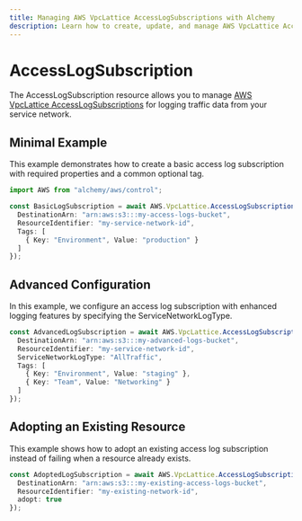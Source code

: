 ```yaml
---
title: Managing AWS VpcLattice AccessLogSubscriptions with Alchemy
description: Learn how to create, update, and manage AWS VpcLattice AccessLogSubscriptions using Alchemy Cloud Control.
---
```


# AccessLogSubscription

The AccessLogSubscription resource allows you to manage [AWS VpcLattice AccessLogSubscriptions](https://docs.aws.amazon.com/vpclattice/latest/userguide/) for logging traffic data from your service network.

## Minimal Example

This example demonstrates how to create a basic access log subscription with required properties and a common optional tag.

```ts
import AWS from "alchemy/aws/control";

const BasicLogSubscription = await AWS.VpcLattice.AccessLogSubscription("BasicLogSubscription", {
  DestinationArn: "arn:aws:s3:::my-access-logs-bucket",
  ResourceIdentifier: "my-service-network-id",
  Tags: [
    { Key: "Environment", Value: "production" }
  ]
});
```

## Advanced Configuration

In this example, we configure an access log subscription with enhanced logging features by specifying the ServiceNetworkLogType.

```ts
const AdvancedLogSubscription = await AWS.VpcLattice.AccessLogSubscription("AdvancedLogSubscription", {
  DestinationArn: "arn:aws:s3:::my-advanced-logs-bucket",
  ResourceIdentifier: "my-service-network-id",
  ServiceNetworkLogType: "AllTraffic",
  Tags: [
    { Key: "Environment", Value: "staging" },
    { Key: "Team", Value: "Networking" }
  ]
});
```

## Adopting an Existing Resource

This example shows how to adopt an existing access log subscription instead of failing when a resource already exists.

```ts
const AdoptedLogSubscription = await AWS.VpcLattice.AccessLogSubscription("AdoptedLogSubscription", {
  DestinationArn: "arn:aws:s3:::my-existing-access-logs-bucket",
  ResourceIdentifier: "my-existing-network-id",
  adopt: true
});
```